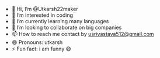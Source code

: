 - 👋 Hi, I’m @Utkarsh22maker
- 👀 I’m interested in coding 
- 🌱 I’m currently learning many languages 
- 💞️ I’m looking to collaborate on big companies 
- 📫 How to reach me contact by usrivastava512@gmail.com
- 😄 Pronouns: utkarsh 
- ⚡ Fun fact: i am funny 😅

<!---
Utkarsh22maker/Utkarsh22maker is a ✨ special ✨ repository because its `README.md` (this file) appears on your GitHub profile.
You can click the Preview link to take a look at your changes.
--->
